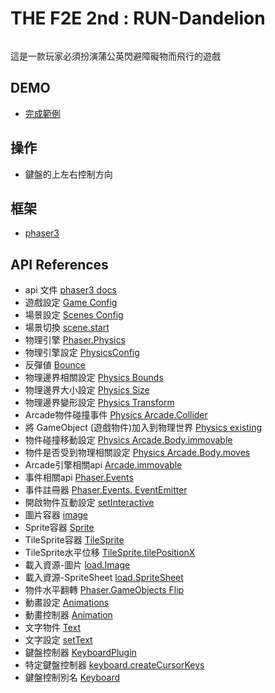 # THE F2E 2nd : RUN-Dandelion

<img src="./assets/01.gif" alt="">

這是一款玩家必須扮演蒲公英閃避障礙物而飛行的遊戲

## DEMO
 - [完成範例](https://mikecheng1208.github.io/THE-F2E-2nd-RUN-Dandelion/)

## 操作
 - 鍵盤的上左右控制方向

## 框架
 - [phaser3](https://phaser.io/)

## API References
 - api 文件 [phaser3 docs](https://photonstorm.github.io/phaser3-docs/)
 - 遊戲設定 [Game Config](https://photonstorm.github.io/phaser3-docs/Phaser.Types.Core.html#.GameConfig)
 - 場景設定 [Scenes Config](https://photonstorm.github.io/phaser3-docs/Phaser.Types.Scenes.html)
 - 場景切換 [scene.start](https://photonstorm.github.io/phaser3-docs/Phaser.Scenes.ScenePlugin.html#start__anchor)
 - 物理引擎 [Phaser.Physics](https://photonstorm.github.io/phaser3-docs/Phaser.Physics.Arcade.html)
 - 物理引擎設定 [PhysicsConfig](https://photonstorm.github.io/phaser3-docs/Phaser.Types.Core.html#.PhysicsConfig)
 - 反彈値 [Bounce](https://photonstorm.github.io/phaser3-docs/Phaser.Physics.Arcade.Components.Bounce.html)
 - 物理邊界相關設定 [Physics Bounds](https://photonstorm.github.io/phaser3-docs/Phaser.Physics.Arcade.Components.Bounce.html)
 - 物理邊界大小設定 [Physics Size](https://photonstorm.github.io/phaser3-docs/Phaser.Physics.Arcade.Components.Size.html)
 - 物理邊界變形設定 [Physics Transform](https://photonstorm.github.io/phaser3-docs/Phaser.Physics.Matter.Components.Transform.html#setScale__anchor)
 - Arcade物件碰撞事件 [Physics Arcade.Collider](https://photonstorm.github.io/phaser3-docs/Phaser.Physics.Arcade.Collider.html)
 - 將 GameObject (遊戲物件)加入到物理世界 [Physics existing](https://photonstorm.github.io/phaser3-docs/Phaser.Physics.Arcade.Factory.html#existing__anchor)
 - 物件碰撞移動設定 [Physics Arcade.Body.immovable](https://photonstorm.github.io/phaser3-docs/Phaser.Physics.Arcade.Body.html#immovable__anchor)
 - 物件是否受到物理相關設定 [Physics Arcade.Body.moves](https://photonstorm.github.io/phaser3-docs/Phaser.Physics.Arcade.Body.html#moves__anchor)
 - Arcade引擎相關api [Arcade.immovable](https://photonstorm.github.io/phaser3-docs/Phaser.Physics.Arcade.Body.html#immovable__anchor)
 - 事件相關api [Phaser.Events](https://photonstorm.github.io/phaser3-docs/Phaser.Input.Events.html)
 - 事件註冊器 [Phaser.Events. EventEmitter](https://photonstorm.github.io/phaser3-docs/Phaser.Events.EventEmitter.html)
 - 開啟物件互動設定 [setInteractive](https://photonstorm.github.io/phaser3-docs/Phaser.GameObjects.GameObject.html#setInteractive__anchor)
 - 圖片容器 [image](https://photonstorm.github.io/phaser3-docs/Phaser.GameObjects.Image.html)
 - Sprite容器 [Sprite](https://photonstorm.github.io/phaser3-docs/Phaser.GameObjects.Sprite.html)
 - TileSprite容器 [TileSprite](https://photonstorm.github.io/phaser3-docs/Phaser.GameObjects.TileSprite.html)
 - TileSprite水平位移 [TileSprite.tilePositionX ](https://photonstorm.github.io/phaser3-docs/Phaser.GameObjects.TileSprite.html#tilePositionX__anchor)
 - 載入資源-圖片 [load.Image](https://photonstorm.github.io/phaser3-docs/Phaser.Loader.FileTypes.ImageFile.html)
 - 載入資源-SpriteSheet [load.SpriteSheet](https://photonstorm.github.io/phaser3-docs/Phaser.Loader.FileTypes.SpriteSheetFile.html)
 - 物件水平翻轉 [Phaser.GameObjects Flip](https://photonstorm.github.io/phaser3-docs/Phaser.GameObjects.Components.Flip.html)
 - 動畫設定 [Animations](https://photonstorm.github.io/phaser3-docs/Phaser.Types.Animations.html)
 - 動畫控制器 [Animation](https://photonstorm.github.io/phaser3-docs/Phaser.GameObjects.Components.Animation.html)
 - 文字物件 [Text](https://photonstorm.github.io/phaser3-docs/Phaser.GameObjects.Text.html)
 - 文字設定 [setText](https://photonstorm.github.io/phaser3-docs/Phaser.GameObjects.Text.html#setText__anchor)
 - 鍵盤控制器 [KeyboardPlugin](https://photonstorm.github.io/phaser3-docs/Phaser.Input.Keyboard.KeyboardPlugin.html)
 - 特定鍵盤控制器 [keyboard.createCursorKeys](https://photonstorm.github.io/phaser3-docs/Phaser.Input.Keyboard.KeyboardPlugin.html#createCursorKeys__anchor)
 - 鍵盤控制別名 [Keyboard](https://photonstorm.github.io/phaser3-docs/Phaser.Types.Input.Keyboard.html)